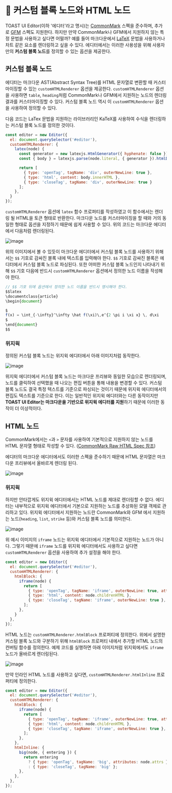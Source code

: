 # 🔩 커스텀 블록 노드와 HTML 노드

TOAST UI Editor(이하 '에디터'라고 명시)는 [CommonMark](https://spec.commonmark.org/0.29/) 스펙을 준수하며, 추가로 [GFM](https://github.github.com/gfm/) 스펙도 지원한다. 하지만 만약 CommonMark나 GFM에서 지원하지 않는 특정 문법을 사용하고 싶다면 어떨까? 예를 들어 마크다운에서 [LaTeX](https://www.latex-project.org/) 문법을 사용하거나 차트 같은 요소를 렌더링하고 싶을 수 있다. 에디터에서는 이러한 사용성을 위해 사용자만의 **커스텀 블록 노드**를 정의할 수 있는 옵션을 제공한다.

## 커스텀 블록 노드

에디터는 마크다운 AST(Abstract Syntax Tree)를 HTML 문자열로 변환할 때 커스터마이징할 수 있는 `customHTMLRenderer` 옵션을 제공한다. `customHTMLRenderer` 옵션을 사용하면 `table`, `heading`처럼 CommonMark나 GFM에서 지원하는 노드의 렌더링 결과를 커스터마이징할 수 있다. 커스텀 블록 노드 역시 이 `customHTMLRenderer` 옵션을 사용하여 정의할 수 있다.

다음 코드는 LaTex 문법을 지원하는 라이브러리인 KaTeX를 사용하여 수식을 렌더링하는 커스텀 블록 노드를 정의한 것이다.

```js
const editor = new Editor({
  el: document.querySelector('#editor'),
  customHTMLRenderer: {
    latex(node) {
      const generator = new latexjs.HtmlGenerator({ hyphenate: false });
      const { body } = latexjs.parse(node.literal, { generator }).htmlDocument();

      return [
        { type: 'openTag', tagName: 'div', outerNewLine: true },
        { type: 'html', content: body.innerHTML },
        { type: 'closeTag', tagName: 'div', outerNewLine: true }
      ];
    },
  }
});
```

`customHTMLRenderer` 옵션에 `latex` 함수 프로퍼티를 작성하였고 이 함수에서는 렌더링 될 HTML을 토큰 형태로 반환한다. 마크다운 노드를 커스터마이징을 할 때와 거의 동일한 형태로 옵션을 지정하기 때문에 쉽게 사용할 수 있다. 위의 코드는 마크다운 에디터에서 다음처럼 렌더링된다.

![image](https://user-images.githubusercontent.com/37766175/120983159-65bf2b00-c7b4-11eb-84af-30c38e832585.png)

위의 이미지에서 볼 수 있듯이 마크다운 에디터에서 커스텀 블록 노드를 사용하기 위해서는 `$$` 기호로 감싸진 블록 내에 텍스트를 입력해야 한다. `$$` 기호로 감싸진 블록은 에디터에서 커스텀 블록 노드로 파싱된다. 또한 어떠한 커스텀 블록 노드인지 나타내기 위해 `$$` 기호 다음에 반드시 `customHTMLRenderer` 옵션에서 정의한 노드 이름을 작성해야 한다.

```js
// $$ 기호 뒤에 옵션에서 정의한 노드 이름을 반드시 명시해야 한다.
$$latex
\documentclass{article}
\begin{document}

$
f(x) = \int_{-\infty}^\infty \hat f(\xi)\,e^{2 \pi i \xi x} \, d\xi
$
\end{document}
$$
```

### 위지윅
정의된 커스텀 블록 노드는 위지윅 에디터에서 아래 이미지처럼 동작한다.

![image](https://user-images.githubusercontent.com/37766175/120984395-96539480-c7b5-11eb-8e57-2f43082f345f.gif)

위지윅 에디터에서 커스텀 블록 노드는 마크다운 프리뷰와 동일한 모습으로 렌더링되며, 노드를 클릭하여 선택했을 때 나오는 편집 버튼을 통해 내용을 변경할 수 있다. 커스텀 블록 노드도 결국 특정 텍스트를 기준으로 파싱되는 것이기 때문에 위지윅 에디터에서의 편집도 텍스트를 기준으로 한다. 이는 일반적인 위지윅 에디터와는 다른 동작이지만 **TOAST UI Editor는 마크다운을 기반으로 위지윅 에디터를 지원**하기 때문에 이러한 동작이 더 이상적이다.

## HTML 노드

CommonMark에서는 `<`과 `>` 문자를 사용하여 기본적으로 지원하지 않는 노드를 HTML 문자열 형태로 작성할 수 있다.
([CommonMark Raw HTML Spec 참조](https://spec.commonmark.org/0.29/#raw-html))

에디터의 마크다운 에디터에서도 이러한 스펙을 준수하기 때문에 HTML 문자열은 마크다운 프리뷰에서 올바르게 렌더링 된다.

![image](https://user-images.githubusercontent.com/37766175/120987131-44f8d480-c7b8-11eb-971f-0b4ecb59e112.png)

### 위지윅
하지만 안타깝게도 위지윅 에디터에서는 HTML 노드를 제대로 렌더링할 수 없다. 에디터는 내부적으로 위지윅 에디터에서 기본으로 지원하는 노드를 추상화된 모델 객체로 관리하고 있다. 위지윅 에디터에서 지원하는 노드란 CommonMark와 GFM 에서 지원하는 노드(`heading`, `list`, `strike` 등)와 커스텀 블록 노드를 의미한다.

![image](https://user-images.githubusercontent.com/37766175/120989247-4c20e200-c7ba-11eb-8420-7ff5726592cf.gif)

위 예시 이미지의 `iframe` 노드는 위지윅 에디터에서 기본적으로 지원하는 노드가 아니다. 그렇기 때문에 `iframe` 노드를 위지윅 에디터에서도 사용하고 싶다면 `customHTMLRenderer` 옵션을 사용하여 추가 설정을 해야 한다.

```js
const editor = new Editor({
  el: document.querySelector('#editor'),
  customHTMLRenderer: {
    htmlBlock: {
      iframe(node) {
        return [
          { type: 'openTag', tagName: 'iframe', outerNewLine: true, attributes: node.attrs },
          { type: 'html', content: node.childrenHTML },
          { type: 'closeTag', tagName: 'iframe', outerNewLine: true },
        ];
      },
    }
  },
});
```

HTML 노드는 `customHTMLRenderer.htmlBlock` 프로퍼티에 정의한다. 위에서 설명한 커스텀 블록 노드와 구분하기 위해 `htmlBlock` 프로퍼티 내에서 추가할 HTML 노드의 컨버팅 함수를 정의한다. 예제 코드를 실행하면 아래 이미지처럼 위지윅에서도 `iframe` 노드가 올바르게 렌더링된다.

![image](https://user-images.githubusercontent.com/37766175/120989209-40352000-c7ba-11eb-9112-047a0af4f9d6.gif)

만약 인라인 HTML 노드를 사용하고 싶다면, `customHTMLRenderer.htmlInline` 프로퍼티에 정의한다.

```js
const editor = new Editor({
  el: document.querySelector('#editor'),
  customHTMLRenderer: {
    htmlBlock: {
      iframe(node) {
        return [
          { type: 'openTag', tagName: 'iframe', outerNewLine: true, attributes: node.attrs },
          { type: 'html', content: node.childrenHTML },
          { type: 'closeTag', tagName: 'iframe', outerNewLine: true },
        ];
      },
    },
    htmlInline: {
      big(node, { entering }) {
        return entering
          ? { type: 'openTag', tagName: 'big', attributes: node.attrs }
          : { type: 'closeTag', tagName: 'big' };
      },
    },
  },
});
```

